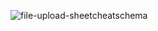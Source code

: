 ![file-upload-sheetcheatschema](https://github.com/user-attachments/assets/ac268e3d-d681-4f13-93f7-ba515f20e441)
